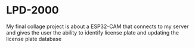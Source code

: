# LPD-2000
My final collage project is about a ESP32-CAM that connects to my server and gives the user the ability to identify license plate and updating the license plate database
